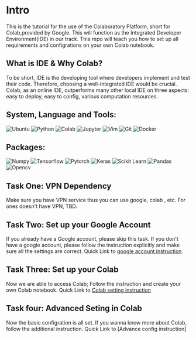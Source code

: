 # Intro
This is the tutorial for the use of the Colaboratory Platform, short for Colab,provided by Google. This will function as the Integrated Developer Environment(IDE) in our track. This repo will teach you how to set up all requirements and configrations on your own Colab notebook.

## What is IDE & Why Colab?
To be short, IDE is the developing tool where developers implement and test their code. Therefore, choosing a well-integrated IDE would be crucial. Colab, as an online IDE, outperforms many other local IDE on three aspects: easy to deploy, easy to config, various computation resources.

## System, Language and Tools:
![Ubuntu](https://img.shields.io/badge/Ubuntu-E95420?style=for-the-badge&logo=ubuntu&logoColor=white)
![Python](	https://img.shields.io/badge/Python-3776AB?style=for-the-badge&logo=python&logoColor=white)
![Colab](https://img.shields.io/badge/Colab-F9AB00?style=for-the-badge&logo=googlecolab&color=525252)
![Jupyter](https://img.shields.io/badge/Jupyter-F37626.svg?&style=for-the-badge&logo=Jupyter&logoColor=white)
![Vim](https://img.shields.io/badge/VIM-%2311AB00.svg?&style=for-the-badge&logo=vim&logoColor=white)
![Git](	https://img.shields.io/badge/Git-F05032?style=for-the-badge&logo=git&logoColor=white)
![Docker](https://img.shields.io/badge/Docker-2CA5E0?style=for-the-badge&logo=docker&logoColor=white)

## Packages:
![Numpy](https://img.shields.io/badge/Numpy-777BB4?style=for-the-badge&logo=numpy&logoColor=white)
![Tensorflow](https://img.shields.io/badge/TensorFlow-FF6F00?style=for-the-badge&logo=TensorFlow&logoColor=white)
![Pytorch](	https://img.shields.io/badge/PyTorch-EE4C2C?style=for-the-badge&logo=PyTorch&logoColor=white)
![Keras](https://img.shields.io/badge/Keras-D00000?style=for-the-badge&logo=Keras&logoColor=white)
![Scikit Learn](https://img.shields.io/badge/scikit_learn-F7931E?style=for-the-badge&logo=scikit-learn&logoColor=white)
![Pandas](https://img.shields.io/badge/Pandas-2C2D72?style=for-the-badge&logo=pandas&logoColor=white)
![Opencv](https://img.shields.io/badge/OpenCV-27338e?style=for-the-badge&logo=OpenCV&logoColor=white)

## Task One: VPN Dependency
Make sure you have VPN service thus you can use google, colab , etc. For ones doesn't have VPN, TBD.

## Task Two: Set up your Google Account
If you already have a Google account, please skip this task. If you don't have a google account, please follow the instruction explicitly and make sure all the settings are correct. Quick Link to [google account instruction](https://github.com/techx-cv/Environment_Tutorial/blob/main/Google%20Account%20Registration.pdf).

## Task Three: Set up your Colab
Now we are able to access Colab; Follow the instruction and create your own Colab notebook. Quick Link to [Colab setting instruction](https://github.com/techx-cv/Environment_Tutorial/blob/main/Google%20Colab%20Instruction.pdf)

## Task four: Advanced Seting in Colab
Now the basic configration is all set. If you wanna know more about Colab, follow the additional instruction. Quick Link to [Advance config instruction]
